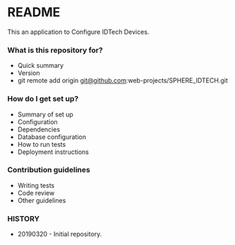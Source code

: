 # README #

This an application to Configure IDTech Devices.

### What is this repository for? ###

* Quick summary
* Version
* git remote add origin git@github.com:web-projects/SPHERE_IDTECH.git

### How do I get set up? ###

* Summary of set up
* Configuration
* Dependencies
* Database configuration
* How to run tests
* Deployment instructions

### Contribution guidelines ###

* Writing tests
* Code review
* Other guidelines

### HISTORY ###

* 20190320 - Initial repository.
